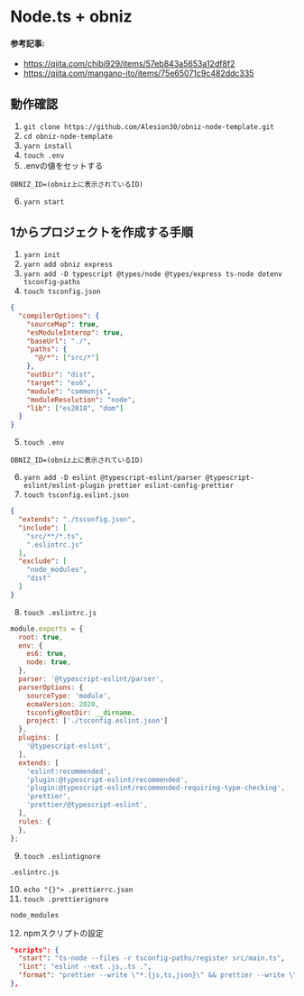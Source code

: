 # Node.ts + obniz

#### 参考記事:
- https://qiita.com/chibi929/items/57eb843a5653a12df8f2
- https://qiita.com/mangano-ito/items/75e65071c9c482ddc335

## 動作確認
1. `git clone https://github.com/Alesion30/obniz-node-template.git`
2. `cd obniz-node-template`
3. `yarn install`
4. `touch .env`
5. .envの値をセットする
```.env
OBNIZ_ID=(obniz上に表示されているID)
```
6. `yarn start`

## 1からプロジェクトを作成する手順
1. `yarn init`
2. `yarn add obniz express`
3. `yarn add -D typescript @types/node @types/express ts-node dotenv tsconfig-paths`
4. `touch tsconfig.json`
```tsconfig.json
{
  "compilerOptions": {
    "sourceMap": true,
    "esModuleInterop": true,
    "baseUrl": "./",
    "paths": {
      "@/*": ["src/*"]
    },
    "outDir": "dist",
    "target": "es6",
    "module": "commonjs",
    "moduleResolution": "node",
    "lib": ["es2018", "dom"]
  }
}
```
5. `touch .env`
```.env
OBNIZ_ID=(obniz上に表示されているID)
```
6. `yarn add -D eslint @typescript-eslint/parser @typescript-eslint/eslint-plugin prettier eslint-config-prettier`
7. `touch tsconfig.eslint.json`
```tsconfig.eslint.json
{
  "extends": "./tsconfig.json",
  "include": [
    "src/**/*.ts",
    ".eslintrc.js"
  ],
  "exclude": [
    "node_modules",
    "dist"
  ]
}
```
8. `touch .eslintrc.js`
```.eslintrc.js
module.exports = {
  root: true,
  env: {
    es6: true,
    node: true,
  },
  parser: '@typescript-eslint/parser',
  parserOptions: {
    sourceType: 'module',
    ecmaVersion: 2020,
    tsconfigRootDir: __dirname,
    project: ['./tsconfig.eslint.json']
  },
  plugins: [
    '@typescript-eslint',
  ],
  extends: [
    'eslint:recommended',
    'plugin:@typescript-eslint/recommended',
    'plugin:@typescript-eslint/recommended-requiring-type-checking',
    'prettier',
    'prettier/@typescript-eslint',
  ],
  rules: {
  },
};
```
9. `touch .eslintignore`
```.eslintignore
.eslintrc.js
```
10. `echo "{}"> .prettierrc.json`
11. `touch .prettierignore`
```.prettierignore
node_modules
```
12. npmスクリプトの設定
```package.json
"scripts": {
  "start": "ts-node --files -r tsconfig-paths/register src/main.ts",
  "lint": "eslint --ext .js,.ts .",
  "format": "prettier --write \"*.{js,ts,json}\" && prettier --write \"src/**/*.{js,ts,json}\""
},
```